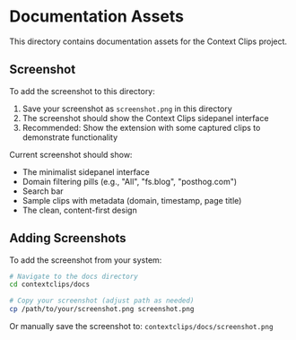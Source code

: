 # Documentation Assets

This directory contains documentation assets for the Context Clips project.

## Screenshot

To add the screenshot to this directory:

1. Save your screenshot as `screenshot.png` in this directory
2. The screenshot should show the Context Clips sidepanel interface
3. Recommended: Show the extension with some captured clips to demonstrate functionality

Current screenshot should show:
- The minimalist sidepanel interface
- Domain filtering pills (e.g., "All", "fs.blog", "posthog.com")
- Search bar
- Sample clips with metadata (domain, timestamp, page title)
- The clean, content-first design

## Adding Screenshots

To add the screenshot from your system:
```bash
# Navigate to the docs directory
cd contextclips/docs

# Copy your screenshot (adjust path as needed)
cp /path/to/your/screenshot.png screenshot.png
```

Or manually save the screenshot to: `contextclips/docs/screenshot.png`
